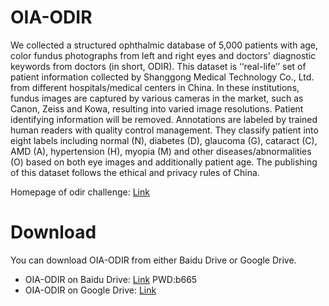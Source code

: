 # OIA-ODIR
We collected a structured ophthalmic database of 5,000 patients with age, color fundus photographs from left and right eyes and doctors' diagnostic keywords from doctors (in short, ODIR). This dataset is ‘‘real-life’’ set of patient information collected by Shanggong Medical Technology Co., Ltd. from different hospitals/medical centers in China. In these institutions, fundus images are captured by various cameras in the market, such as Canon, Zeiss and Kowa, resulting into varied image resolutions. Patient identifying information will be removed. Annotations are labeled by trained human readers with quality control management. They classify patient into eight labels including normal (N), diabetes (D), glaucoma (G), cataract (C), AMD (A), hypertension (H), myopia (M) and other diseases/abnormalities (O) based on both eye images and additionally patient age. The publishing of this dataset follows the ethical and privacy rules of China. 

Homepage of odir challenge: [Link](https://odir2019.grand-challenge.org)

# Download
You can download OIA-ODIR from either Baidu Drive or Google Drive.

* OIA-ODIR on Baidu Drive: [Link](https://pan.baidu.com/s/1NqRuzAMj4MfStqZ2PSlL1A "悬停显示")     PWD:b665
* OIA-ODIR on Google Drive: [Link](https://drive.google.com/open?id=1-7DO1jJFC_4W0hc2CaonlLe595M4eDOh "悬停显示")

